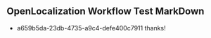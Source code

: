 ## OpenLocalization Workflow Test MarkDown
* a659b5da-23db-4735-a9c4-defe400c7911 thanks!

<!--HONumber=Sep16_HO1-->


